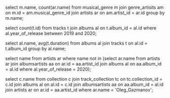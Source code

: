 select m.name, count(ar.name) from musical_genre m
join genre_artisits am on m.id = am.musical_genre_id 
join artists ar on am.artist_id = ar.id 
group by m.name;

select count(t.id) from tracks t 
join albums al on t.album_id = al.id 
where al.year_of_release between 2019 and 2020;

select al.name, avg(t.duration) from albums al
join tracks t on al.id = t.album_id
group by al.name;

select name from artists ar
where name not in (select ar.name from artists ar
join albumsartists aa on ar.id = aa.artist_id
join albums al on aa.album_id = al.id
where al.year_of_release = 2020);

select c.name from collection c 
join track_collection tc on tc.collection_id = c.id
join albums al on al.id = c.id
join albumsartists aa on aa.album_id = al.id 
join artists ar on ar.id = aa.artist_id 
where ar.name = 'Oleg_Gazmanov';